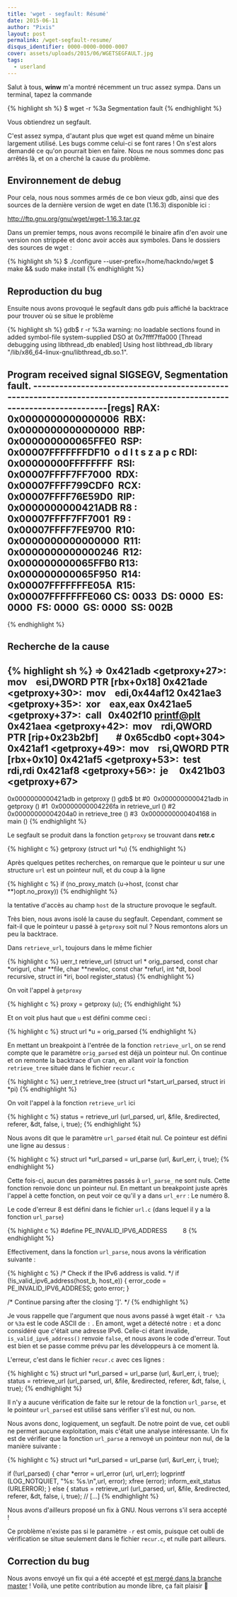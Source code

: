 ```yaml
---
title: 'wget - segfault: Résumé'
date: 2015-06-11
author: "Pixis"
layout: post
permalink: /wget-segfault-resume/
disqus_identifier: 0000-0000-0000-0007
cover: assets/uploads/2015/06/WGETSEGFAULT.jpg
tags:
  - userland
---
```

Salut à tous, **winw** m'a montré récemment un truc assez sympa. Dans un terminal, tapez la commande

{% highlight sh %}
$ wget -r %3a
Segmentation fault
{% endhighlight %}

Vous obtiendrez un segfault.

<!--more-->

C'est assez sympa, d'autant plus que wget est quand même un binaire largement utilisé. Les bugs comme celui-ci se font rares ! On s'est alors demandé ce qu'on pourrait bien en faire. Nous ne nous sommes donc pas arrêtés là, et on a cherché la cause du problème.

## Environnement de debug

Pour cela, nous nous sommes armés de ce bon vieux gdb, ainsi que des sources de la dernière version de wget en date (1.16.3) disponible ici :

<http://ftp.gnu.org/gnu/wget/wget-1.16.3.tar.gz>

Dans un premier temps, nous avons recompilé le binaire afin d'en avoir une version non strippée et donc avoir accès aux symboles. Dans le dossiers des sources de wget :

{% highlight sh %}
$ ./configure --user-prefix=/home/hackndo/wget
$ make && sudo make install
{% endhighlight %}

## Reproduction du bug

Ensuite nous avons provoqué le segfault dans gdb puis affiché la backtrace pour trouver où se situe le problème

{% highlight sh %}
gdb$ r -r %3a
warning: no loadable sections found in added symbol-file system-supplied DSO at 0x7ffff7ffa000
[Thread debugging using libthread_db enabled]
Using host libthread_db library "/lib/x86_64-linux-gnu/libthread_db.so.1".

Program received signal SIGSEGV, Segmentation fault.
-----------------------------------------------------------------------------------------------------------------------[regs]
RAX: 0x0000000000000006  RBX: 0x0000000000000000  RBP: 0x000000000065FFE0  RSP: 0x00007FFFFFFFDF10  o d I t s z a p c
RDI: 0x00000000FFFFFFFF  RSI: 0x00007FFFF7FF7000  RDX: 0x00007FFFF799CDF0  RCX: 0x00007FFFF76E59D0  RIP: 0x0000000000421ADB
R8 : 0x00007FFFF7FF7001  R9 : 0x00007FFFF7FE9700  R10: 0x0000000000000000  R11: 0x0000000000000246  R12: 0x000000000065FFB0
R13: 0x000000000065F950  R14: 0x00007FFFFFFFE05A  R15: 0x00007FFFFFFFE060
CS: 0033  DS: 0000  ES: 0000  FS: 0000  GS: 0000  SS: 002B
-----------------------------------------------------------------------------------------------------------------------
{% endhighlight %}

## Recherche de la cause

{% highlight sh %}
=> 0x421adb <getproxy+27>:  mov    esi,DWORD PTR [rbx+0x18]
   0x421ade <getproxy+30>:  mov    edi,0x44af12
   0x421ae3 <getproxy+35>:  xor    eax,eax
   0x421ae5 <getproxy+37>:  call   0x402f10 <printf@plt>
   0x421aea <getproxy+42>:  mov    rdi,QWORD PTR [rip+0x23b2bf]        # 0x65cdb0 <opt+304>
   0x421af1 <getproxy+49>:  mov    rsi,QWORD PTR [rbx+0x10]
   0x421af5 <getproxy+53>:  test   rdi,rdi
   0x421af8 <getproxy+56>:  je     0x421b03 <getproxy+67>
-----------------------------------------------------------------------------------------------------------------------------
0x0000000000421adb in getproxy ()
gdb$ bt
#0  0x0000000000421adb in getproxy ()
#1  0x00000000004226fa in retrieve_url ()
#2  0x00000000004204a0 in retrieve_tree ()
#3  0x0000000000404168 in main ()
{% endhighlight %}

Le segfault se produit dans la fonction `getproxy` se trouvant dans **retr.c**

{% highlight c %}
getproxy (struct url *u)
{% endhighlight %}

Après quelques petites recherches, on remarque que le pointeur u sur une structure `url` est un pointeur null, et du coup à la ligne

{% highlight c %}
if (no_proxy_match (u->host, (const char **)opt.no_proxy))
{% endhighlight %}

la tentative d'accès au champ `host` de la structure provoque le segfault.

Très bien, nous avons isolé la cause du segfault. Cependant, comment se fait-il que le pointeur u passé à `getproxy` soit nul ? Nous remontons alors un peu la backtrace.
  
Dans `retrieve_url`, toujours dans le même fichier

{% highlight c %}
uerr_t retrieve_url (struct url * orig_parsed, const char *origurl, char **file,
char **newloc, const char *refurl, int *dt, bool recursive,
struct iri *iri, bool register_status)
{% endhighlight %}

On voit l'appel à `getproxy`

{% highlight c %}
proxy = getproxy (u);
{% endhighlight %}

Et on voit plus haut que `u` est défini comme ceci :

{% highlight c %}
struct url *u = orig_parsed
{% endhighlight %}

En mettant un breakpoint à l'entrée de la fonction `retrieve_url`, on se rend compte que le paramètre `orig_parsed` est déjà un pointeur nul. On continue et on remonte la backtrace d'un cran, en allant voir la fonction `retrieve_tree` située dans le fichier `recur.c`

{% highlight c %}
uerr_t retrieve_tree (struct url *start_url_parsed, struct iri *pi)
{% endhighlight %}

On voit l'appel à la fonction `retrieve_url` ici

{% highlight c %}
status = retrieve_url (url_parsed, url, &file, &redirected, referer,
&dt, false, i, true);
{% endhighlight %}

Nous avons dit que le paramètre `url_parsed` était nul. Ce pointeur est défini une ligne au dessus :

{% highlight c %}
struct url *url_parsed = url_parse (url, &url_err, i, true);
{% endhighlight %}

Cette fois-ci, aucun des paramètres passés à `url_parse_` ne sont nuls. Cette fonction renvoie donc un pointeur nul. En mettant un breakpoint juste après l'appel à cette fonction, on peut voir ce qu'il y a dans `url_err` : Le numéro 8.
  
Le code d'erreur 8 est défini dans le fichier `url.c` (dans lequel il y a la fonction `url_parse`)

{% highlight c %}
#define PE_INVALID_IPV6_ADDRESS         8
{% endhighlight %}

Effectivement, dans la fonction `url_parse`, nous avons la vérification suivante :

{% highlight c %}
/* Check if the IPv6 address is valid. */
if (!is_valid_ipv6_address(host_b, host_e))
{
    error_code = PE_INVALID_IPV6_ADDRESS;
    goto error;
}

/* Continue parsing after the closing ']'. */
{% endhighlight %}

Je vous rappelle que l'argument que nous avons passé à wget était `-r %3a` or `%3a` est le code ASCII de `:` . En amont, wget a détecté notre `:` et a donc considéré que c'était une adresse IPv6. Celle-ci étant invalide, `is_valid_ipv6_address()` renvoie `false`, et nous avons le code d'erreur. Tout est bien et se passe comme prévu par les développeurs à ce moment là.

L'erreur, c'est dans le fichier `recur.c` avec ces lignes :

{% highlight c %}
struct url *url_parsed = url_parse (url, &url_err, i, true);
status = retrieve_url (url_parsed, url, &file, &redirected, referer,
&dt, false, i, true);
{% endhighlight %}

Il n'y a aucune vérification de faite sur le retour de la fonction `url_parse`, et le pointeur `url_parsed` est utilisé sans vérifier s'il est nul, ou non.
  
Nous avons donc, logiquement, un segfault. De notre point de vue, cet oubli ne permet aucune exploitation, mais c'était une analyse intéressante. Un fix est de vérifier que la fonction `url_parse` a renvoyé un pointeur non nul, de la manière suivante :

{% highlight c %}
struct url *url_parsed = url_parse (url, &url_err, i, true);

if (!url_parsed)
{
    char *error = url_error (url, url_err);
    logprintf (LOG_NOTQUIET, "%s: %s.\n",url, error);
    xfree (error);
    inform_exit_status (URLERROR);
}
else
{
    status = retrieve_url (url_parsed, url, &file, &redirected, referer,
    &dt, false, i, true);
    // [...]
{% endhighlight %}

Nous avons d'ailleurs proposé un fix à GNU. Nous verrons s'il sera accepté !

Ce problème n'existe pas si le paramètre `-r` est omis, puisque cet oubli de vérification se situe seulement dans le fichier `recur.c`, et nulle part ailleurs.

## Correction du bug

Nous avons envoyé un fix qui a été accepté et [est mergé dans la branche master](https://savannah.gnu.org/bugs/?45289#comment5) ! Voilà, une petite contribution au monde libre, ça fait plaisir 🙂
